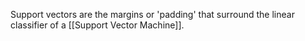 Support vectors are the margins or 'padding' that surround the linear classifier of a [[Support Vector Machine]]. 



